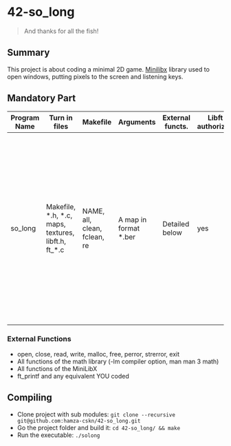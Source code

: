 # 42-so_long
> And thanks for all the fish!

## Summary
This project is about coding a minimal 2D game. [Minilibx](https://harm-smits.github.io/42docs/) library used to open windows, putting pixels to the screen and listening keys.

## Mandatory Part
| Program Name    | Turn in files | Makefile | Arguments | External functs. | Libft authorized | Description |
| -------- | ------- | ------- | -------- | ------- | ------- | ------- |
| so_long | Makefile, \*.h, \*.c, maps, textures, libft.h, ft_*.c | NAME, all, clean, fclean, re | A map in format *.ber | Detailed below | yes | You must create a basic 2D game in which a dolphin escapes Earth after eating some fish.  Instead of a dolphin, fish, and the Earth, you can use any character, any collectible and any place you want. |

### External Functions
* open, close, read, write, malloc, free, perror, strerror, exit
* All functions of the math library (-lm compiler option, man man 3 math)
* All functions of the MiniLibX
* ft_printf and any equivalent YOU coded

## Compiling
* Clone project with sub modules: `git clone --recursive git@github.com:hamza-cskn/42-so_long.git`
* Go the project folder and build it: `cd 42-so_long/ && make`
* Run the executable: `./solong`
